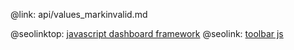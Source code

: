 @link: api/values_markinvalid.md

@seolinktop: [javascript dashboard framework](https://webix.com)
@seolink: [toolbar js](https://webix.com/widget/toolbar/)